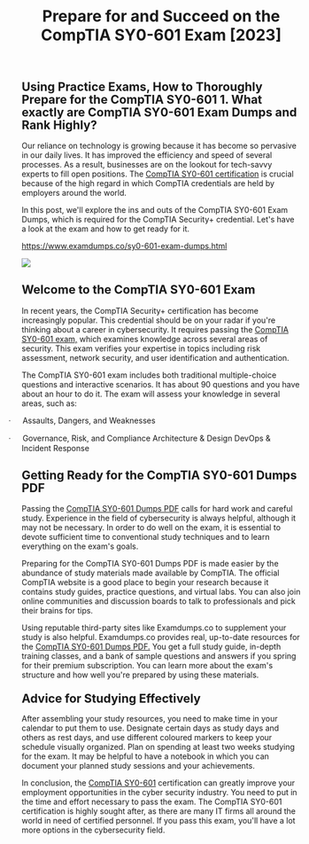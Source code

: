 <h1 class="MsoTitle" style="text-align: center;" align="center"><strong style="mso-bidi-font-weight: normal;">Prepare for and Succeed on the CompTIA SY0-601 Exam [2023]</strong></h1><p class="MsoNormal">&nbsp;</p><h2 class="MsoNormal"><strong style="mso-bidi-font-weight: normal;"><span style="font-size: 16.0pt; line-height: 107%;">Using Practice Exams, How to Thoroughly Prepare for the CompTIA SY0-601 1. What exactly are CompTIA SY0-601 Exam Dumps and Rank Highly?</span></strong></h2><p class="MsoNormal">Our reliance on technology is growing because it has become so pervasive in our daily lives. It has improved the efficiency and speed of several processes. As a result, businesses are on the lookout for tech-savvy experts to fill open positions. The <a href="https://www.examdumps.co/comptia-security-exam-dumps.html">CompTIA SY0-601 certification</a> is crucial because of the high regard in which CompTIA credentials are held by employers around the world.</p><p class="MsoNormal">In this post, we'll explore the ins and outs of the CompTIA SY0-601 Exam Dumps, which is required for the CompTIA Security+ credential. Let's have a look at the exam and how to get ready for it.</p><p class="MsoNormal"><a href="https://www.examdumps.co/sy0-601-exam-dumps.html">https://www.examdumps.co/sy0-601-exam-dumps.html</a></p><p class="MsoNormal"><img src="https://www.examdumps.co//images/banners/big-sale-20-percent-discount-offer-examdumps.jpg"></p><h2 class="MsoNormal"><strong style="mso-bidi-font-weight: normal;"><span style="font-size: 16.0pt; line-height: 107%;">Welcome to the CompTIA SY0-601 Exam</span></strong></h2><p class="MsoNormal">In recent years, the CompTIA Security+ certification has become increasingly popular. This credential should be on your radar if you're thinking about a career in cybersecurity. It requires passing the <a href="https://www.examdumps.co/comptia-exam-dumps.html">CompTIA SY0-601 exam,</a> which examines knowledge across several areas of security. This exam verifies your expertise in topics including risk assessment, network security, and user identification and authentication.</p><p class="MsoNormal">The CompTIA SY0-601 exam includes both traditional multiple-choice questions and interactive scenarios. It has about 90 questions and you have about an hour to do it. The exam will assess your knowledge in several areas, such as:</p><p class="MsoListParagraphCxSpFirst" style="text-indent: -.25in; mso-list: l0 level1 lfo1;"><!-- [if !supportLists]--><span style="font-family: Symbol; mso-fareast-font-family: Symbol; mso-bidi-font-family: Symbol;"><span style="mso-list: Ignore;">&middot;<span style="font: 7.0pt 'Times New Roman';">&nbsp;&nbsp;&nbsp;&nbsp;&nbsp;&nbsp;&nbsp;&nbsp; </span></span></span><!--[endif]-->Assaults, Dangers, and Weaknesses</p><p class="MsoListParagraphCxSpLast" style="text-indent: -.25in; mso-list: l0 level1 lfo1;"><!-- [if !supportLists]--><span style="font-family: Symbol; mso-fareast-font-family: Symbol; mso-bidi-font-family: Symbol;"><span style="mso-list: Ignore;">&middot;<span style="font: 7.0pt 'Times New Roman';">&nbsp;&nbsp;&nbsp;&nbsp;&nbsp;&nbsp;&nbsp;&nbsp; </span></span></span><!--[endif]-->Governance, Risk, and Compliance Architecture &amp; Design DevOps &amp; Incident Response</p><h2 class="MsoNormal"><strong style="mso-bidi-font-weight: normal;"><span style="font-size: 16.0pt; line-height: 107%;">Getting Ready for the CompTIA SY0-601 Dumps PDF</span></strong></h2><p class="MsoNormal">Passing the <a href="https://www.examdumps.co/sy0-601-exam-dumps.html">CompTIA SY0-601 Dumps PDF</a> calls for hard work and careful study. Experience in the field of cybersecurity is always helpful, although it may not be necessary. In order to do well on the exam, it is essential to devote sufficient time to conventional study techniques and to learn everything on the exam's goals.</p><p class="MsoNormal">Preparing for the CompTIA SY0-601 Dumps PDF is made easier by the abundance of study materials made available by CompTIA. The official CompTIA website is a good place to begin your research because it contains study guides, practice questions, and virtual labs. You can also join online communities and discussion boards to talk to professionals and pick their brains for tips.</p><p class="MsoNormal">Using reputable third-party sites like Examdumps.co to supplement your study is also helpful. Examdumps.co provides real, up-to-date resources for the <a href="https://www.examdumps.co/sy0-601-exam-dumps.html">CompTIA SY0-601 Dumps PDF.</a> You get a full study guide, in-depth training classes, and a bank of sample questions and answers if you spring for their premium subscription. You can learn more about the exam's structure and how well you're prepared by using these materials.</p><h3 class="MsoNormal"><strong style="mso-bidi-font-weight: normal;"><span style="font-size: 16.0pt; line-height: 107%;">Advice for Studying Effectively</span></strong></h3><p class="MsoNormal">After assembling your study resources, you need to make time in your calendar to put them to use. Designate certain days as study days and others as rest days, and use different coloured markers to keep your schedule visually organized. Plan on spending at least two weeks studying for the exam. It may be helpful to have a notebook in which you can document your planned study sessions and your achievements.</p><p class="MsoNormal">In conclusion, the <a href="https://www.examdumps.co/">CompTIA SY0-601</a> certification can greatly improve your employment opportunities in the cyber security industry. You need to put in the time and effort necessary to pass the exam. The CompTIA SY0-601 certification is highly sought after, as there are many IT firms all around the world in need of certified personnel. If you pass this exam, you'll have a lot more options in the cybersecurity field.</p>
